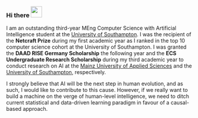 ### Hi there <img src="https://raw.githubusercontent.com/MartinHeinz/MartinHeinz/master/wave.gif" width="30px">

I am an outstanding third-year MEng Computer Science with Artificial Intelligence student at the [University of Southampton](https://www.southampton.ac.uk/).
I was the recipient of the **Netcraft Prize** during my first academic year as I ranked in the
top 10 computer science cohort at the University of Southampton. I was granted the **DAAD RISE Germany
Scholarship** the following year and the **ECS Undergraduate Research Scholarship** during my third
academic year to conduct research on AI at the [Mainz University of Applied Sciences](https://www.hs-mainz.de/) and the [University of Southampton](https://www.southampton.ac.uk/), respectively. 

I strongly believe that AI will be the next step in human evolution, and as
such, I would like to contribute to this cause. However, if we really want to build a machine on the verge
of human-level intelligence, we need to ditch current statistical and data-driven learning paradigm in
favour of a causal-based approach.
